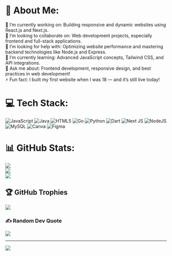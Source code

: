 # 💫 About Me:
🔭 I’m currently working on: Building responsive and dynamic websites using React.js and Next.js.<br>👯 I’m looking to collaborate on: Web development projects, especially frontend and full-stack applications.<br>🤝 I’m looking for help with: Optimizing website performance and mastering backend technologies like Node.js and Express.<br>🌱 I’m currently learning: Advanced JavaScript concepts, Tailwind CSS, and API integrations.<br>💬 Ask me about: Frontend development, responsive design, and best practices in web development!<br>⚡ Fun fact: I built my first website when I was 18 — and it’s still live today!


# 💻 Tech Stack:
![JavaScript](https://img.shields.io/badge/javascript-%23323330.svg?style=for-the-badge&logo=javascript&logoColor=%23F7DF1E) ![Java](https://img.shields.io/badge/java-%23ED8B00.svg?style=for-the-badge&logo=openjdk&logoColor=white) ![HTML5](https://img.shields.io/badge/html5-%23E34F26.svg?style=for-the-badge&logo=html5&logoColor=white) ![Go](https://img.shields.io/badge/go-%2300ADD8.svg?style=for-the-badge&logo=go&logoColor=white) ![Python](https://img.shields.io/badge/python-3670A0?style=for-the-badge&logo=python&logoColor=ffdd54) ![Dart](https://img.shields.io/badge/dart-%230175C2.svg?style=for-the-badge&logo=dart&logoColor=white) ![Next JS](https://img.shields.io/badge/Next-black?style=for-the-badge&logo=next.js&logoColor=white) ![NodeJS](https://img.shields.io/badge/node.js-6DA55F?style=for-the-badge&logo=node.js&logoColor=white) ![MySQL](https://img.shields.io/badge/mysql-4479A1.svg?style=for-the-badge&logo=mysql&logoColor=white) ![Canva](https://img.shields.io/badge/Canva-%2300C4CC.svg?style=for-the-badge&logo=Canva&logoColor=white) ![Figma](https://img.shields.io/badge/figma-%23F24E1E.svg?style=for-the-badge&logo=figma&logoColor=white)
# 📊 GitHub Stats:
![](https://github-readme-stats.vercel.app/api?username=WidhaksaTriawan&theme=shadow_blue&hide_border=false&include_all_commits=true&count_private=false)<br/>
![](https://nirzak-streak-stats.vercel.app/?user=WidhaksaTriawan&theme=shadow_blue&hide_border=false)<br/>
![](https://github-readme-stats.vercel.app/api/top-langs/?username=WidhaksaTriawan&theme=shadow_blue&hide_border=false&include_all_commits=true&count_private=false&layout=compact)

## 🏆 GitHub Trophies
![](https://github-profile-trophy.vercel.app/?username=WidhaksaTriawan&theme=shadow_blue&no-frame=false&no-bg=true&margin-w=4)

### ✍️ Random Dev Quote
![](https://quotes-github-readme.vercel.app/api?type=horizontal&theme=radical)

---
[![](https://visitcount.itsvg.in/api?id=WidhaksaTriawan&icon=10&color=1)](https://visitcount.itsvg.in)

<!-- Proudly created with GPRM ( https://gprm.itsvg.in ) -->
